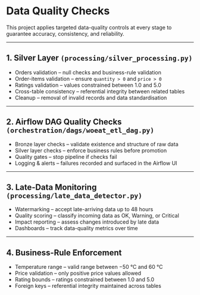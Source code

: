 # Data Quality Checks

This project applies targeted data-quality controls at every stage to guarantee accuracy, consistency, and reliability.

---

## 1. Silver Layer  `(processing/silver_processing.py)`

* Orders validation – null checks and business-rule validation
* Order-items validation – ensure `quantity > 0` and `price > 0`
* Ratings validation – values constrained between 1.0 and 5.0
* Cross-table consistency – referential integrity between related tables
* Cleanup – removal of invalid records and data standardisation

---

## 2. Airflow DAG Quality Checks  `(orchestration/dags/woeat_etl_dag.py)`

* Bronze layer checks – validate existence and structure of raw data
* Silver layer checks – enforce business rules before promotion
* Quality gates – stop pipeline if checks fail
* Logging & alerts – failures recorded and surfaced in the Airflow UI

---

## 3. Late-Data Monitoring  `(processing/late_data_detector.py)`

* Watermarking – accept late-arriving data up to 48 hours
* Quality scoring – classify incoming data as OK, Warning, or Critical
* Impact reporting – assess changes introduced by late data
* Dashboards – track data-quality metrics over time

---

## 4. Business-Rule Enforcement

* Temperature range – valid range between −50 °C and 60 °C
* Price validation – only positive price values allowed
* Rating bounds – ratings constrained between 1.0 and 5.0
* Foreign keys – referential integrity maintained across tables 